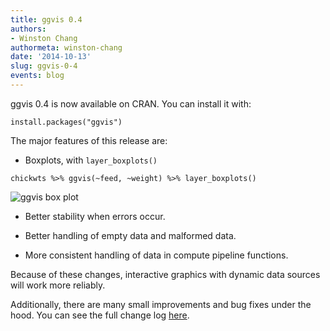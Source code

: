 ```yaml
---
title: ggvis 0.4
authors: 
- Winston Chang
authormeta: winston-chang
date: '2014-10-13'
slug: ggvis-0-4
events: blog
---
```



ggvis 0.4 is now available on CRAN. You can install it with:

```{{r}}
install.packages("ggvis")
```

The major features of this release are:

  * Boxplots, with `layer_boxplots()`

```{{r}}
chickwts %>% ggvis(~feed, ~weight) %>% layer_boxplots()
```

![ggvis box plot](https://rstudioblog.files.wordpress.com/2014/10/ggvis-0-4-boxplot.png)

  * Better stability when errors occur.

  * Better handling of empty data and malformed data.

  * More consistent handling of data in compute pipeline functions.

Because of these changes, interactive graphics with dynamic data sources will work more reliably.

Additionally, there are many small improvements and bug fixes under the hood. You can see the full change log [here](https://github.com/rstudio/ggvis/releases/tag/v0.4).


